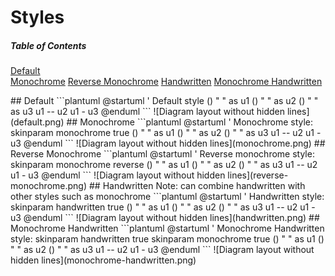 # Styles

##### Table of Contents  
[Default](#default)  
[Monochrome](#monochrome) 
[Reverse Monochrome](#reverse_monochrome)
[Handwritten](#handwritten)
[Monochrome Handwritten](#monochrome_handwritten)

<a name="default"/>
## Default
```plantuml
@startuml
' Default style
() " " as u1
() " " as u2
() " " as u3
u1 -- u2
u1 - u3
@enduml
```
![Diagram layout without hidden lines](default.png)

<a name="monochrome"/>
## Monochrome
```plantuml
@startuml
' Monochrome style:
skinparam monochrome true
() " " as u1
() " " as u2
() " " as u3
u1 -- u2
u1 - u3
@enduml
```
![Diagram layout without hidden lines](monochrome.png)

<a name="reverse_monochrome"/>
## Reverse Monochrome
```plantuml
@startuml
' Reverse monochrome style:
skinparam monochrome reverse
() " " as u1
() " " as u2
() " " as u3
u1 -- u2
u1 - u3
@enduml
```
![Diagram layout without hidden lines](reverse-monochrome.png)

<a name="handwritten"/>
## Handwritten
Note: can combine handwritten with other styles such as monochrome
```plantuml
@startuml
' Handwritten style:
skinparam handwritten true
() " " as u1
() " " as u2
() " " as u3
u1 -- u2
u1 - u3
@enduml
```
![Diagram layout without hidden lines](handwritten.png)

<a name="monochrome_handwritten"/>
## Monochrome Handwritten
```plantuml
@startuml
' Monochrome Handwritten style:
skinparam handwritten true
skinparam monochrome true
() " " as u1
() " " as u2
() " " as u3
u1 -- u2
u1 - u3
@enduml
```
![Diagram layout without hidden lines](monochrome-handwritten.png)
